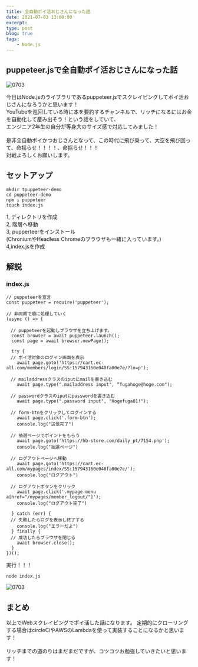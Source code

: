 ```yaml
---
title: 全自動ポイ活おじさんになった話
date: 2021-07-03 13:00:00
excerpt:
type: post
blog: true
tags:
    - Node.js
---
```



## puppeteer.jsで全自動ポイ活おじさんになった話

![0703](https://pedantic-goldberg-e70663.netlify.app/image/0703-01.png)  

今日はNode.jsのライブラリであるpuppeteer.jsでスクレイピングしてポイ活おじさんになろうかと思います！  
YouTubeを巡回している時に本を要約するチャンネルで、リッチになるにはお金を自動化して産み出そう！という話をしていて、  
エンジニア2年生の自分が等身大のサイズ感で対応してみました！  
<br>
是非全自動ポイかつおじさんとなって、この時代に飛び乗って、大空を飛び回って、命揺らせ！！！！、命揺らせ！！！
<br>
対戦よろしくお願いします。


## セットアップ

```
mkdir tpuppeteer-demo
cd puppeteer-demo
npm i puppeteer
touch index.js
```

1, ディレクトリを作成  
2, 階層へ移動  
3, pupperteerをインストール  
(ChroniumやHeadless Chromeのブラウザも一緒に入っています。)  
4,index.jsを作成


## 解説

### index.js

```
// puppeteerを宣言
const puppeteer = require('puppeteer');

// 非同期で順に処理していく
(async () => {

　// puppeteerを起動しブラウザを立ち上げます。
  const browser = await puppeteer.launch();
  const page = await browser.newPage();

  try {
　// ポイ活対象のログイン画面を表示
    await page.goto('https://cart.ec-all.com/members/login/SS:157943160e040fa00e7e/?lo=p');
    
　// mailaddressクラスのiputにmailを書き込む
    await page.type(".mailaddress input", “fugahoge@hoge.com");

　// passwordクラスのiputにpasswordを書き込む
    await page.type(".password input", "Hogefuga01!");
    
　// form-btnをクリックしてログインする
    await page.click('.form-btn');
    console.log("送信完了")

　// 抽選ページでポイントをもらう
    await page.goto('https://hb-store.com/daily_pt/7154.php');
    console.log("抽選ページ")
    
　// ログアウトページへ移動
    await page.goto('https://cart.ec-all.com/mypages/index/SS:157943160e040fa00e7e/');
    console.log("ログアウト")

　// ログアウトボタンをクリック
    await page.click('.mypage-menu a[href="/mypages/member_logout/"]');
    console.log("ログアウト完了")

  } catch (err) {
　// 失敗したらログを表示し終了する
    console.log("エラーだよ")
  } finally {
　// 成功したらブラウザを閉じる
    await browser.close();
  }
})();
```

実行！！！

```
node index.js
```

![0703](https://pedantic-goldberg-e70663.netlify.app/image/0703-02.png)  


## まとめ
以上でWebスクレイピングでポイ活した話になります。
定期的にクローリングする場合はcircleCiやAWSのLambdaを使って実装することになるかと思います！  
<br>
リッチまでの道のりはまだまだですが、コツコツお勉強していきたいと思います！